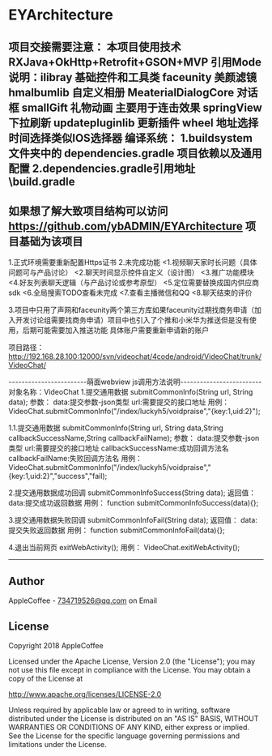 EYArchitecture
=====
项目交接需要注意：
本项目使用技术 RXJava+OkHttp+Retrofit+GSON+MVP
引用Mode说明：ilibray 基础控件和工具类
          faceunity 美颜滤镜
          hmalbumlib 自定义相册
          MeaterialDialogCore 对话框
          smallGift 礼物动画 主要用于连击效果
          springView 下拉刷新
          updatepluginlib 更新插件
          wheel 地址选择时间选择类似IOS选择器
编译系统：
        1.buildsystem 文件夹中的 dependencies.gradle 项目依赖以及通用配置
        2.dependencies.gradle引用地址 \build.gradle
------
如果想了解大致项目结构可以访问 https://github.com/ybADMIN/EYArchitecture 项目基础为该项目
-------

1.正式环境需要重新配置Https证书
2.未完成功能
      <1.视频聊天家时长问题（具体问题可与产品讨论）
      <2.聊天时间显示控件自定义（设计图）
      <3.推广功能模块
      <4.好友列表聊天逻辑（与产品讨论或参考原型）
      <5.定位需要替换成国内供应商sdk
      <6.全局搜索TODO查看未完成
      <7.查看主播微信和QQ
      <8.聊天结束的评价

3.项目中只用了声网和faceunity两个第三方库如果faceunity过期找商务申请（加入开发讨论组需要找商务申请）项目中也引入了个推和小米华为推送但是没有使用，后期可能需要加入推送功能
具体账户需要重新申请新的账户

项目路径：http://192.168.28.100:12000/svn/videochat/4code/android/VideoChat/trunk/VideoChat/



------------------------萌面webview js调用方法说明-------------------------
对象名称：VideoChat
1.提交通用数据 submitCommonInfo(String url, String data);
    参数：
         data:提交参数-json类型
         url:需要提交的接口地址
    用例：
         VideoChat.submitCommonInfo("/index/luckyh5/voidpraise","{key:1,uid:2}");

1.1.提交通用数据 submitCommonInfo(String url, String data,String callbackSuccessName,String callbackFailName);
    参数：
         data:提交参数-json类型
         url:需要提交的接口地址
         callbackSuccessName:成功回调方法名
         callbackFailName:失败回调方法名
    用例：
         VideoChat.submitCommonInfo("/index/luckyh5/voidpraise","{key:1,uid:2}","success","fail);

2.提交通用数据成功回调 submitCommonInfoSuccess(String data);
    返回值：
         data:提交成功返回数据
    用例：
         function submitCommonInfoSuccess(data){};

3.提交通用数据失败回调 submitCommonInfoFail(String data);
    返回值：
         data:提交失败返回数据
    用例：
         function submitCommonInfoFail(data){};

4.退出当前网页 exitWebActivity();
    用例：
        VideoChat.exitWebActivity();

------------------------------------------------------------------------

Author
------
AppleCoffee - 734719526@qq.com on Email

License
-------
Copyright 2018 AppleCoffee

Licensed under the Apache License, Version 2.0 (the "License");
you may not use this file except in compliance with the License.
You may obtain a copy of the License at

http://www.apache.org/licenses/LICENSE-2.0

Unless required by applicable law or agreed to in writing, software
distributed under the License is distributed on an "AS IS" BASIS,
WITHOUT WARRANTIES OR CONDITIONS OF ANY KIND, either express or implied.
See the License for the specific language governing permissions and
limitations under the License.

